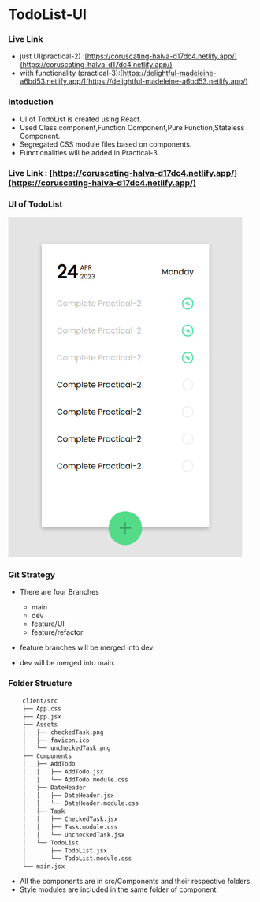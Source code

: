 # TodoList-UI

### Live Link 
- just UI(practical-2) :[https://coruscating-halva-d17dc4.netlify.app/](https://coruscating-halva-d17dc4.netlify.app/)
- with functionality (practical-3):[https://delightful-madeleine-a6bd53.netlify.app/](https://delightful-madeleine-a6bd53.netlify.app/)

### Intoduction
 - UI of TodoList is created using React.
 - Used Class component,Function Component,Pure Function,Stateless Component.
 - Segregated CSS module files based on components.
 - Functionalities will be added in Practical-3.

### Live Link : [https://coruscating-halva-d17dc4.netlify.app/](https://coruscating-halva-d17dc4.netlify.app/)
### UI of TodoList

![Snapshot of TodoList UI](./client/src/Assets/TodoList_UI.png)

### Git Strategy
- There are four Branches 
    - main
    - dev
    - feature/UI
    - feature/refactor

- feature branches will be merged into dev.
- dev will be merged into main.

### Folder Structure

        client/src
        ├── App.css
        ├── App.jsx
        ├── Assets
        │   ├── checkedTask.png
        │   ├── favicon.ico
        │   └── uncheckedTask.png
        ├── Components
        │   ├── AddTodo
        │   │   ├── AddTodo.jsx
        │   │   └── AddTodo.module.css
        │   ├── DateHeader
        │   │   ├── DateHeader.jsx
        │   │   └── DateHeader.module.css
        │   ├── Task
        │   │   ├── CheckedTask.jsx
        │   │   ├── Task.module.css
        │   │   └── UncheckedTask.jsx
        │   └── TodoList
        │       ├── TodoList.jsx
        │       └── TodoList.module.css
        └── main.jsx        

- All the components are in src/Components and their respective folders.
- Style modules are included in the same folder of component.